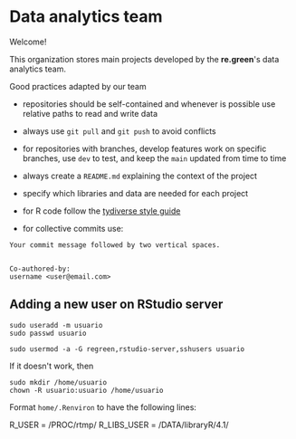 # Data analytics team

Welcome! 

This organization stores main projects developed by the **re.green**'s data analytics team. 

Good practices adapted by our team

- repositories should be self-contained and whenever is possible use relative paths to read and write data
- always use `git pull` and `git push` to avoid conflicts
- for repositories with branches, develop features work on specific branches, use `dev` to test, and keep the `main` updated from time to time
- always create a `README.md` explaining the context of the project
- specify which libraries and data are needed for each project
- for R code follow the [tydiverse style guide](https://style.tidyverse.org/index.html)

- for collective commits use: 

```
Your commit message followed by two vertical spaces.


Co-authored-by:
username <user@email.com>
```

## Adding a new user on RStudio server

```
sudo useradd -m usuario
sudo passwd usuario

sudo usermod -a -G regreen,rstudio-server,sshusers usuario
```

If it doesn't work, then

```
sudo mkdir /home/usuario
chown -R usuario:usuario /home/usuario
```

Format `home/.Renviron` to have the following lines:

R_USER = /PROC/rtmp/
R_LIBS_USER = /DATA/libraryR/4.1/

